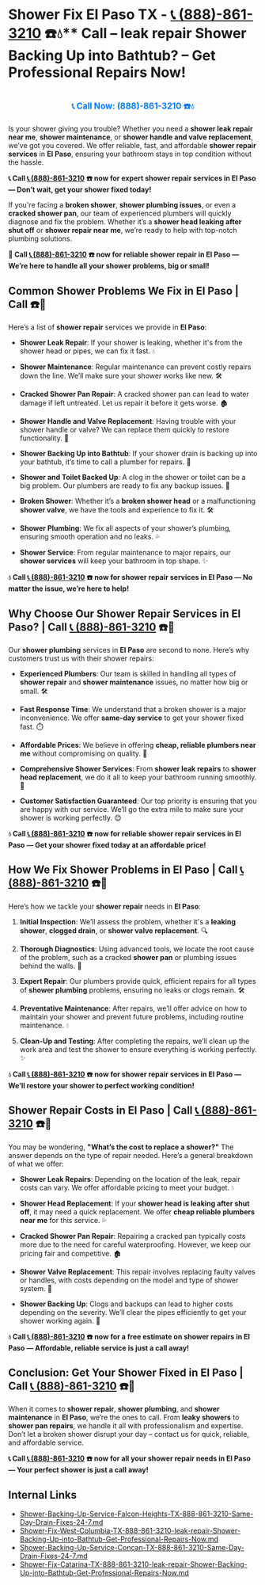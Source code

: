 # Shower Fix El Paso TX - [📞 (888)-861-3210](https://plumbing-texas-3210.netlify.app) ☎️💧** Call – leak repair Shower Backing Up into Bathtub? – Get Professional Repairs Now!
# 

<p align="center" style="font-size: 1.2em; font-weight: bold; margin: 20px 0;">
  <a href="https://plumbing-texas-3210.netlify.app" target="_blank" style="color: #007BFF; text-decoration: none;">📞 Call Now: (888)-861-3210 ☎️💧</a>
</p>

Is your shower giving you trouble? Whether you need a **shower leak repair near me**, **shower maintenance**, or **shower handle and valve replacement**, we’ve got you covered. We offer reliable, fast, and affordable **shower repair services** in **El Paso**, ensuring your bathroom stays in top condition without the hassle.

**📞 Call [📞 (888)-861-3210](https://plumbing-texas-3210.netlify.app) ☎️ now for expert shower repair services in El Paso — Don’t wait, get your shower fixed today!**

If you're facing a **broken shower**, **shower plumbing issues**, or even a **cracked shower pan**, our team of experienced plumbers will quickly diagnose and fix the problem. Whether it’s a **shower head leaking after shut off** or **shower repair near me**, we’re ready to help with top-notch plumbing solutions.

**🚨 Call [📞 (888)-861-3210](https://plumbing-texas-3210.netlify.app) ☎️ now for **reliable shower repair** in El Paso — We’re here to handle all your shower problems, big or small!**

## **Common Shower Problems We Fix in El Paso | Call  ☎️🔧**

Here’s a list of **shower repair** services we provide in **El Paso**:

- **Shower Leak Repair**: If your shower is leaking, whether it's from the shower head or pipes, we can fix it fast. 💧

- **Shower Maintenance**: Regular maintenance can prevent costly repairs down the line. We’ll make sure your shower works like new. 🛠️

- **Cracked Shower Pan Repair**: A cracked shower pan can lead to water damage if left untreated. Let us repair it before it gets worse. 🏚️

- **Shower Handle and Valve Replacement**: Having trouble with your shower handle or valve? We can replace them quickly to restore functionality. 🔧

- **Shower Backing Up into Bathtub**: If your shower drain is backing up into your bathtub, it’s time to call a plumber for repairs. 🚿

- **Shower and Toilet Backed Up**: A clog in the shower or toilet can be a big problem. Our plumbers are ready to fix any backup issues. 🚽

- **Broken Shower**: Whether it’s a **broken shower head** or a malfunctioning **shower valve**, we have the tools and experience to fix it. 🛠️

- **Shower Plumbing**: We fix all aspects of your shower’s plumbing, ensuring smooth operation and no leaks. 💦

- **Shower Service**: From regular maintenance to major repairs, our **shower services** will keep your bathroom in top shape. ✨

**💧 Call [📞 (888)-861-3210](https://plumbing-texas-3210.netlify.app) ☎️ now for **shower repair** services in El Paso — No matter the issue, we’re here to help!**

## **Why Choose Our Shower Repair Services in El Paso? | Call [📞 (888)-861-3210](https://plumbing-texas-3210.netlify.app) ☎️🔧**

Our **shower plumbing** services in **El Paso** are second to none. Here’s why customers trust us with their shower repairs:

- **Experienced Plumbers**: Our team is skilled in handling all types of **shower repair** and **shower maintenance** issues, no matter how big or small. 🛠️

- **Fast Response Time**: We understand that a broken shower is a major inconvenience. We offer **same-day service** to get your shower fixed fast. ⏱️

- **Affordable Prices**: We believe in offering **cheap, reliable plumbers near me** without compromising on quality. 💸

- **Comprehensive Shower Services**: From **shower leak repairs** to **shower head replacement**, we do it all to keep your bathroom running smoothly. 🔧

- **Customer Satisfaction Guaranteed**: Our top priority is ensuring that you are happy with our service. We’ll go the extra mile to make sure your shower is working perfectly. 😊

**💧 Call [📞 (888)-861-3210](https://plumbing-texas-3210.netlify.app) ☎️ now for reliable **shower repair** services in El Paso — Get your shower fixed today at an affordable price!**

## **How We Fix Shower Problems in El Paso | Call [📞 (888)-861-3210](https://plumbing-texas-3210.netlify.app) ☎️🔧**

Here’s how we tackle your **shower repair** needs in **El Paso**:

1. **Initial Inspection**: We’ll assess the problem, whether it's a **leaking shower**, **clogged drain**, or **shower valve replacement**. 🔍

2. **Thorough Diagnostics**: Using advanced tools, we locate the root cause of the problem, such as a cracked **shower pan** or plumbing issues behind the walls. 🧪

3. **Expert Repair**: Our plumbers provide quick, efficient repairs for all types of **shower plumbing** problems, ensuring no leaks or clogs remain. 🛠️

4. **Preventative Maintenance**: After repairs, we’ll offer advice on how to maintain your shower and prevent future problems, including routine maintenance. 💧

5. **Clean-Up and Testing**: After completing the repairs, we’ll clean up the work area and test the shower to ensure everything is working perfectly. ✨

**💧 Call [📞 (888)-861-3210](https://plumbing-texas-3210.netlify.app) ☎️ now for **shower repair** services in El Paso — We’ll restore your shower to perfect working condition!**

## **Shower Repair Costs in El Paso | Call [📞 (888)-861-3210](https://plumbing-texas-3210.netlify.app) ☎️💸**

You may be wondering, **"What’s the cost to replace a shower?"** The answer depends on the type of repair needed. Here’s a general breakdown of what we offer:

- **Shower Leak Repairs**: Depending on the location of the leak, repair costs can vary. We offer affordable pricing to meet your budget. 💧

- **Shower Head Replacement**: If your **shower head is leaking after shut off**, it may need a quick replacement. We offer **cheap reliable plumbers near me** for this service. 💦

- **Cracked Shower Pan Repair**: Repairing a cracked pan typically costs more due to the need for careful waterproofing. However, we keep our pricing fair and competitive. 🏚️

- **Shower Valve Replacement**: This repair involves replacing faulty valves or handles, with costs depending on the model and type of shower system. 🔧

- **Shower Backing Up**: Clogs and backups can lead to higher costs depending on the severity. We’ll clear the pipes efficiently to get your shower working again. 🚿

**💧 Call [📞 (888)-861-3210](https://plumbing-texas-3210.netlify.app) ☎️ now for a free estimate on **shower repairs** in El Paso — Affordable, reliable service is just a call away!**

## **Conclusion: Get Your Shower Fixed in El Paso | Call [📞 (888)-861-3210](https://plumbing-texas-3210.netlify.app) ☎️🚿**

When it comes to **shower repair**, **shower plumbing**, and **shower maintenance** in **El Paso**, we’re the ones to call. From **leaky showers** to **shower pan repairs**, we handle it all with professionalism and expertise. Don’t let a broken shower disrupt your day – contact us for quick, reliable, and affordable service.

**📞 Call [📞 (888)-861-3210](https://plumbing-texas-3210.netlify.app) ☎️ now for all your **shower repair** needs in El Paso — Your perfect shower is just a call away!**


## Internal Links
- [Shower-Backing-Up-Service-Falcon-Heights-TX-888-861-3210-Same-Day-Drain-Fixes-24-7.md](https://github.com/allyoucaneatsushiin/plumbing-texas/blob/main/Shower-Backing-Up-Service-Falcon-Heights-TX-888-861-3210-Same-Day-Drain-Fixes-24-7.md)
- [Shower-Fix-West-Columbia-TX-888-861-3210-leak-repair-Shower-Backing-Up-into-Bathtub-Get-Professional-Repairs-Now.md](https://github.com/allyoucaneatsushiin/plumbing-texas/blob/main/Shower-Fix-West-Columbia-TX-888-861-3210-leak-repair-Shower-Backing-Up-into-Bathtub-Get-Professional-Repairs-Now.md)
- [Shower-Backing-Up-Service-Concan-TX-888-861-3210-Same-Day-Drain-Fixes-24-7.md](https://github.com/allyoucaneatsushiin/plumbing-texas/blob/main/Shower-Backing-Up-Service-Concan-TX-888-861-3210-Same-Day-Drain-Fixes-24-7.md)
- [Shower-Fix-Catarina-TX-888-861-3210-leak-repair-Shower-Backing-Up-into-Bathtub-Get-Professional-Repairs-Now.md](https://github.com/allyoucaneatsushiin/plumbing-texas/blob/main/Shower-Fix-Catarina-TX-888-861-3210-leak-repair-Shower-Backing-Up-into-Bathtub-Get-Professional-Repairs-Now.md)
